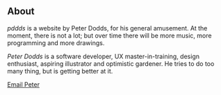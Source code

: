 ## About

_pddds_ is a website by Peter Dodds, for his general amusement. At the
moment, there is not a lot; but over time there will be more music,
more programming and more drawings.

_Peter Dodds_ is a software developer, UX master-in-training, design
enthusiast, aspiring illustrator and optimistic gardener. He tries to
do too many thing, but is getting better at it.

<a href="mailto:hello~at~pddds.com" onmouseover="this.href=this.href.replace(/~at~/,'@')">
    Email Peter</a>
